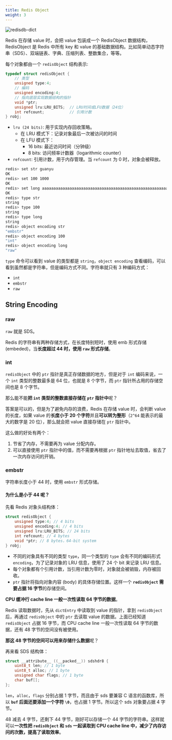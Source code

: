 ```yaml
---
title: Redis Object
weight: 3
---
```


![redisdb-dict](https://raw.gitcode.com/shipengqi/illustrations/files/main/db/redisdb-dict.jpg)

Redis 在存储 value 时，会把 value 包装成一个 RedisObject 数据结构，RedisObject 是 Redis 中所有 key 和 value 的基础数据结构。比如简单动态字符串（SDS）、双端链表、字典、压缩列表、整数集合，等等。

每个对象都由一个 `redisObject` 结构表示:

```c
typedef struct redisObject {
    // 类型
    unsigned type:4;
    // 编码
    unsigned encoding:4;
    // 指向底层实现数据结构的指针
    void *ptr;
    unsigned lru:LRU_BITS;  // LRU时间或LFU数据（24位）
    int refcount;           // 引用计数
} robj;
```

- `lru (24 bits)`: 用于实现内存回收策略。
  - 在 LRU 模式下：记录对象最后一次被访问的时间
  - 在 LFU 模式下：
    - 16 bits: 最近访问时间（分钟级）
    - 8 bits: 访问频率计数器（logarithmic counter）
- `refcount`: 引用计数，用于内存管理。当 `refcount` 为 0 时，对象会被释放。


```bash
redis> set str guanyu
OK
redis> set 100 1000
OK
redis> set long aaaaaaaaaaaaaaaaaaaaaaaaaaaaaaaaaaaaaaaaaaaaaaaaaaaaaaaaaaaaaaaaaaaaaa
OK
redis> type str
string
redis> type 100
string
redis> type long
string
redis> object encoding str
"embstr"
redis> object encoding 100
"int"
redis> object encoding long
"raw"
```

`type` 命令可以看到 value 的类型都是 `string`，`object encoding` 查看编码，可以看到虽然都是字符串，但是编码方式不同。字符串就只有 3 种编码方式：

- `int`
- `embstr`
- `raw`

## String Encoding

### raw

`raw` 就是 SDS。

Redis 的字符串有两种存储方式，在长度特别短时，使用 emb 形式存储 (embeded)，当**长度超过 44 时，使用 `raw` 形式存储**。

### int

`redisObject` 中的 `ptr` 指针是真正存储数据的地方，但是对于 `int` 编码来说，一个 `int` 类型的整数最多是 64 位，也就是 8 个字节，而 `ptr` 指针所占用的存储空间也是 8 个字节。

那么能不能**把 `int` 类型的整数直接存储在 `ptr` 指针中**呢？

答案是可以的，但是为了避免内存的浪费，Redis 在存储 value 时，会判断 value 的长度，如果 value 的**长度小于 20 个字符**并且**可以转为整形**（`2^64` 能表示的最大的数字是 20 位），那么就会把 value 直接存储在 `ptr` 指针中。

这么做的好处有两个：

1. 节省了内存，不需要再为 value 分配内存。
2. 可以直接使用 `ptr` 指针中的值，而不需要再根据 `ptr` 指针地址去取值，省去了一次内存访问的开销。

### embstr

字符串长度小于 44 时，使用 `embstr` 形式存储。

#### 为什么是小于 44 呢？

先看 Redis 对象头结构体：

```c
struct redisObject {
    unsigned type:4; // 4 bits
    unsigned encoding:4; // 4 bits
    unsigned lru:LRU_BITS; // 24 bits
    int refcount; // 4 bytes
    void *ptr; // 8 bytes，64-bit system
} robj;
```

- 不同的对象具有不同的类型 `type`，同一个类型的 `type` 会有不同的编码形式 `encoding`，为了记录对象的 LRU 信息，使用了 24 个 bit 来记录 LRU 信息。
- 每个对象都有个引用计数，当引用计数为零时，对象就会被销毁，内存被回收。
- `ptr` 指针将指向对象内容 (body) 的具体存储位置。这样一个 **`redisObject` 需要占据 16 字节**的存储空间。

**CPU 缓冲行 cache line 一般一次性读取 64 字节的数据**。

Redis 读取数据时，先从 `dictEntry` 中读取到 value 的指针，拿到 `redisObject` 后，再通过 `redisObject` 中的 `ptr` 去读取 value 的数据。上面已经知道 `redisObject` 占据 16 字节，而 CPU cache line 一般一次性读取 64 字节的数据，还有 48 字节的空间没有被使用。

**那这 48 字节的空间可以用来存储什么数据**呢？

再来看 SDS 结构体：

```c
struct __attribute__ ((__packed__)) sdshdr8 {
    uint8_t len; // 1 byte
    uint8_t alloc; // 1 byte
    unsigned char flags; // 1 byte
    char buf[];
};
```

`len`，`alloc`，`flags` 分别占据 1 字节，而且由于 sds 要兼容 C 语言的函数库，所以 **`buf` 后面还要添加一个字符 `\0`**，也占据 1 字节。所以这个 sds 对象要占据 4 字节。

48 减去 4 字节，还剩下 44 字节，刚好可以存储一个 44 字节的字符串。这样就可以**一次性把 `redisObject` 和 `sds` 一起读取到 CPU cache line 中，减少了内存访问的次数，提高了读取效率**。